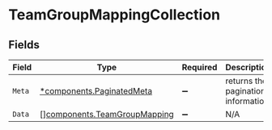 # TeamGroupMappingCollection


## Fields

| Field                                                                        | Type                                                                         | Required                                                                     | Description                                                                  |
| ---------------------------------------------------------------------------- | ---------------------------------------------------------------------------- | ---------------------------------------------------------------------------- | ---------------------------------------------------------------------------- |
| `Meta`                                                                       | [*components.PaginatedMeta](../../models/components/paginatedmeta.md)        | :heavy_minus_sign:                                                           | returns the pagination information                                           |
| `Data`                                                                       | [][components.TeamGroupMapping](../../models/components/teamgroupmapping.md) | :heavy_minus_sign:                                                           | N/A                                                                          |